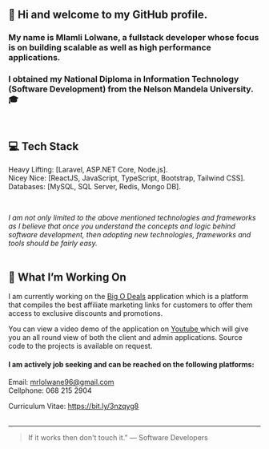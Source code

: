 ## :wave: Hi and welcome to my GitHub profile.



### My name is Mlamli Lolwane, a fullstack developer whose focus is on building scalable as well as high performance applications. 

### I obtained my National Diploma in Information Technology (Software Development) from the Nelson Mandela University.:mortar_board:

<br/>

## 💻 Tech Stack

Heavy Lifting: [Laravel, ASP.NET Core, Node.js]. <br/>
Nicey Nice: [ReactJS, JavaScript, TypeScript, Bootstrap, Tailwind CSS]. <br/>
Databases: [MySQL, SQL Server, Redis, Mongo DB]. <br/>

<br/>

*I am not only limited to the above mentioned technologies and frameworks as I believe that once you understand
the concepts and logic behind software development, then adopting new technologies, frameworks and tools should be fairly easy.* <br/><br/>

## 📌 What I’m Working On

I am currently working on the <a href="bigodeals.net">Big O Deals</a> application which is a platform that compiles the best affiliate marketing links for customers
to offer them access to exclusive discounts and promotions. <br/>

You can view a video demo of the application on <a href="youtube.com/mlamlilolwane"> Youtube </a> which will give you an all round view of both the client and admin applications.
Source code to the projects is available on request.


#### I am actively job seeking and can be reached on the following platforms:

Email: mrlolwane96@gmail.com <br/>
Cellphone: 068 215 2904 <br/>

Curriculum Vitae: https://bit.ly/3nzqyg8 <br/> <br/>

---

> If it works then don't touch it." 
— Software Developers
